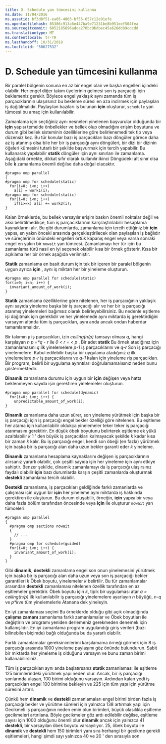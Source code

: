 ```yaml
---
title: D. Schedule yan tümcesini kullanma
ms.date: 11/04/2016
ms.assetid: bf3d8f51-ea05-4803-bf55-657c12e91efe
ms.openlocfilehash: 85386c913a6e447ba9e71231be8b951eef504fea
ms.sourcegitcommit: 6052185696adca270bc9bdbec45a626dd89cdcdd
ms.translationtype: MT
ms.contentlocale: tr-TR
ms.lasthandoff: 10/31/2018
ms.locfileid: "50627532"
---
```

# <a name="d-using-the-schedule-clause"></a>D. Schedule yan tümcesini kullanma

Bir paralel bölgenin sonuna en az bir engel olan ve başka engelleri içindeki olabilir. Her engel diğer takım üyelerinin gelmesi son iş parçacığı için beklemeniz gerekir. Böylece engel yaklaşık aynı zamanda tüm iş parçacıklarının ulaşırsınız bu bekleme süresi en aza indirmek için paylaşılan iş dağıtılmalıdır. Paylaşılan bazıları iş bulunan **için** oluşturur, `schedule` yan tümcesi bu amaç için kullanılabilir.

Zamanlama için seçtiğiniz aynı nesneleri yinelenen başvurular olduğunda bir **için** yapısı temelde önbellekler ve bellek olup olmadığını erişim boyutunu ve durum gibi bellek sisteminin özelliklerine göre belirlenemedi tek tip veya düzensiz kez. Bu tür konular bazı iş parçacıkları bazı döngüler görece daha az iş atanmış olsa bile her bir iş parçacığı aynı döngüleri, bir dizi bir dizinin öğeleri kümesini tutarlı bir şekilde başvurmak için tercih yapabilir. Bu kullanarak yapılabilir **statik** döngüler için aynı sınırları ile zamanlama. Aşağıdaki örnekte, dikkat sıfır olarak kullanılır ikinci Döngüdeki alt sınır olsa bile **k** zamanlama önemli değilse daha doğal olacaktır.

```
#pragma omp parallel
{
#pragma omp for schedule(static)
  for(i=0; i<n; i++)
    a[i] = work1(i);
#pragma omp for schedule(static)
  for(i=0; i<n; i++)
    if(i>=k) a[i] += work2(i);
}
```

Kalan örneklerde, bu bellek varsayılır erişim baskın önemli noktalar değil ve aksi belirtilmedikçe, tüm iş parçacıklarının karşılaştırılabilir hesaplama kaynaklarını alır. Bu gibi durumlarda, zamanlama için tercih ettiğiniz bir **için** yapısı, en yakın önceki arasında gerçekleştirilecek olan paylaşılan iş bağlıdır ve süreçlerinin önündeki engelleri örtük kapanış engel veya varsa sonraki engel en yakın bir `nowait` yan tümcesi. Zamanlamayı her tür için bu zamanlama türü nasıl en iyi seçenek olabilir kısa bir örnek gösterir. Kısa bir açıklama her bir örnek aşağıda verilmiştir.

**Statik** zamanlama en basit durum için tek bir içeren bir paralel bölgenin uygun ayrıca **için** , aynı iş miktarı her bir yineleme oluşturun.

```
#pragma omp parallel for schedule(static)
for(i=0; i<n; i++) {
  invariant_amount_of_work(i);
}
```

**Statik** zamanlama özelliklerine göre nitelenen, her iş parçacığının yaklaşık aynı sayıda yineleme başka bir iş parçacığı alır ve her bir iş parçacığı atanmış yinelemeleri bağımsız olarak belirleyebilirsiniz. Bu nedenle eşitleme işi dağıtmak için gereklidir ve her yinelemede aynı miktarda iş gerektirdiğini varsayım altında tüm iş parçacıkları, aynı anda ancak ondan haberdar tamamlanmalıdır.

Bir takımın `p` iş parçacıkları, izin *ceiling(n/p)* tamsayı olması *q*, hangi karşılayan *n p =\*q - r* ile *0 < r = < p* . Bir adet **statik** Bu örnek atadığınız için zamanlamasını *q* ilk yinelemelere *p-1* iş parçacıklarını ve *q-r* Son iş parçacığı yinelemelere.  Kabul edilebilir başka bir uygulama atadığınız *q* ilk yinelemelere *p-r* iş parçacıklarını ve *q-1* kalan için yineleme *r*iş parçacıkları. Bir program, belirli bir uygulama ayrıntıları doğrulamamalısınız neden bunu göstermektedir.

**Dinamik** zamanlama durumu için uygun bir **için** değişen veya hatta beklenmeyen sayıda işin gerektiren yinelemeler oluşturun.

```
#pragma omp parallel for schedule(dynamic)
  for(i=0; i<n; i++) {
    unpredictable_amount_of_work(i);
}
```

**Dinamik** zamanlama daha uzun sürer, son yineleme yürütmek için başka bir iş parçacığı için iş parçacığı engel bekler özelliği göre nitelenen. Bu eşitleme her atama için kullanılabilir oldukça yinelemeler teker teker iş parçacığı atanmasını gerektirir. En düşük öbek boyutunu belirterek eşitleme ek yükü azaltılabilir *k* 1 ' den büyük iş parçacıkları kalmayacak şekilde *k* kadar kısa bir zaman *k* kalır. Bu iş parçacığı engel, kendi son öbeği (en fazla) yürütmek için başka bir iş parçacığı alan daha uzun bekler garanti eder *k* yineleme.

**Dinamik** zamanlama hesaplama kaynaklarını değişen iş parçacıklarının alırsanız yararlı olabilir, çok çeşitli sayıda işin her yineleme için aynı etkiye sahiptir. Benzer şekilde, dinamik zamanlamayı da iş parçacığı ulaşırsınız faydalı olabilir **için** bazı durumlarda karşın çeşitli zamanlarda oluşturmak **destekli** zamanlama tercih olabilir.

**Destekli** zamanlama, iş parçacıkları geldiğinde farklı zamanlarda ve çalışması için uygun bir **için** her yineleme aynı miktarda iş hakkında gerektiren ile oluşturun. Bu durum oluşabilir, örneğin, **için** yapısı bir veya daha fazla bölüm tarafından öncesinde veya **için** ile oluşturur `nowait` yan tümceleri.

```
#pragma omp parallel
{
  #pragma omp sections nowait
  {
    // ...
  }
  #pragma omp for schedule(guided)
  for(i=0; i<n; i++) {
    invariant_amount_of_work(i);
  }
}
```

Gibi **dinamik**, **destekli** zamanlama engel son onun yinelemesini yürütmek için başka bir iş parçacığı alan daha uzun veya son iş parçacığı bekler garantileri *k* Öbek boyutu, yinelemeler *k* belirtilir. Bu tür zamanlamalar arasından **destekli** zamanlaması nitelenen özellik tarafından en az eşitlemeler gerektirir. Öbek boyutu için *k*, tipik bir uygulaması atar *q = ceiling(n/p)* ilk kullanılabilir iş parçacığı yinelemelere ayarlayın *n* büyüğü, *n-q* ve *p\*k*ve tüm yinelemelerle Atanana dek yineleyin.

En iyi zamanlaması seçimi Bu örneklerde olduğu gibi açık olmadığında **çalışma zamanı** zamanlama farklı zamanlamalar ve Öbek boyutları ile değiştirin ve programı yeniden derlemeniz gerekmeden denemek için kullanışlıdır. En iyi zamanlama program uygulandığı giriş verileri (bazı bilinebilen biçimde) bağlı olduğunda bu da yararlı olabilir.

Farklı zamanlamalar gereksinimlerimi karşılamama örneği görmek için 8 iş parçacığı arasında 1000 yineleme paylaşımı göz önünde bulundurun. Sabit bir miktarda her yineleme iş olduğunu varsayın ve bunu zaman birimi kullanabilirsiniz.

Tüm iş parçacıkları aynı anda başlatırsanız **statik** zamanlaması ile eşitleme 125 birimlerindeki yürütmek yapı neden olur. Ancak, bir iş parçacığı sonlarında ulaşan, 100 birimi olduğunu varsayın. Ardından kalan yedi iş parçacıkları engel 100 birimine bekleyin ve 225 için tüm yapı için yürütme süresini artırır.

Çünkü hem **dinamik** ve **destekli** zamanlamaları engel birimi birden fazla iş parçacığı bekler ve yürütme süreleri için yalnızca 138 artırmak yapı için Gecikmeli iş parçacığının neden emin olun birimleri, büyük olasılıkla eşitleme gecikmeleri artırılana. Böyle gecikmeler göz ardı edilebilir değilse, eşitleme sayısı için 1000 olduğunu önemli olur **dinamik** ancak için yalnızca 41 **destekli**, bir varsayılan öbek boyutu varsayılıyor. 25, öbek boyutu ile **dinamik** ve **destekli** hem 150 birimleri yanı sıra herhangi bir gecikme gerekli eşitlemeleri, hangi şimdi sayı yalnızca 40 ve 20 ' den sırasıyla son.